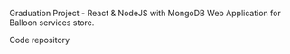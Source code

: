 Graduation Project - React & NodeJS with MongoDB Web Application for Balloon services store.

Code repository
